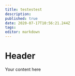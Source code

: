 ```yaml
---
title: testestest
description: 
published: true
date: 2020-07-17T10:56:21.244Z
tags: 
editor: markdown
---
```


# Header
Your content here